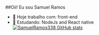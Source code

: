 ##Oii! Eu sou Samuel Ramos

- 🔭 Hoje trabalho com: front-end
- 🌱 Estudando: NodeJs and React native
[![SamuelRamos338 GitHub stats](https://github-readme-stats.vercel.app/api?username=SamuelRamos338)](https://github.com/anuraghazra/github-readme-stats)

